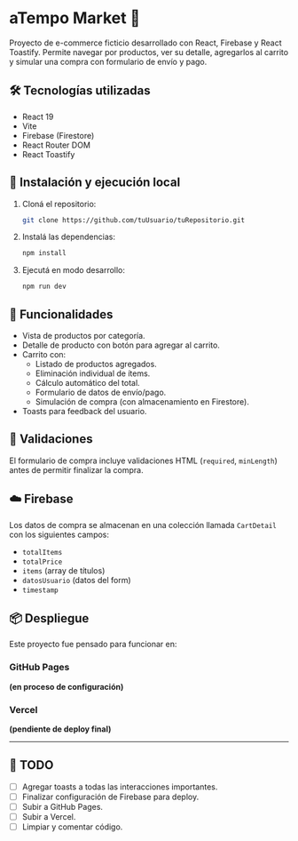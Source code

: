 # aTempo Market 🛒

Proyecto de e-commerce ficticio desarrollado con React, Firebase y React Toastify. Permite navegar por productos, ver su detalle, agregarlos al carrito y simular una compra con formulario de envío y pago.

## 🛠 Tecnologías utilizadas

- React 19
- Vite
- Firebase (Firestore)
- React Router DOM
- React Toastify

## 🔧 Instalación y ejecución local

1. Cloná el repositorio:
   ```bash
   git clone https://github.com/tuUsuario/tuRepositorio.git
   ```

2. Instalá las dependencias:
   ```bash
   npm install
   ```

3. Ejecutá en modo desarrollo:
   ```bash
   npm run dev
   ```

## 🚀 Funcionalidades

- Vista de productos por categoría.
- Detalle de producto con botón para agregar al carrito.
- Carrito con:
  - Listado de productos agregados.
  - Eliminación individual de ítems.
  - Cálculo automático del total.
  - Formulario de datos de envío/pago.
  - Simulación de compra (con almacenamiento en Firestore).
- Toasts para feedback del usuario.

## 🧪 Validaciones

El formulario de compra incluye validaciones HTML (`required`, `minLength`) antes de permitir finalizar la compra.

## ☁️ Firebase

Los datos de compra se almacenan en una colección llamada `CartDetail` con los siguientes campos:

- `totalItems`
- `totalPrice`
- `items` (array de títulos)
- `datosUsuario` (datos del form)
- `timestamp`

## 📦 Despliegue

Este proyecto fue pensado para funcionar en:

### GitHub Pages
**(en proceso de configuración)**

### Vercel
**(pendiente de deploy final)**

---

## 🧹 TODO

- [ ] Agregar toasts a todas las interacciones importantes.
- [ ] Finalizar configuración de Firebase para deploy.
- [ ] Subir a GitHub Pages.
- [ ] Subir a Vercel.
- [ ] Limpiar y comentar código.
